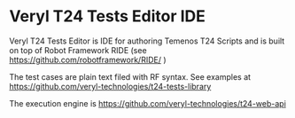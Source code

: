 # Veryl T24 Tests Editor IDE

Veryl T24 Tests Editor is IDE for authoring Temenos T24 Scripts and is built on top of Robot Framework RIDE (see https://github.com/robotframework/RIDE/ )

The test cases are plain text filed with RF syntax. See examples at https://github.com/veryl-technologies/t24-tests-library 

The execution engine is https://github.com/veryl-technologies/t24-web-api

